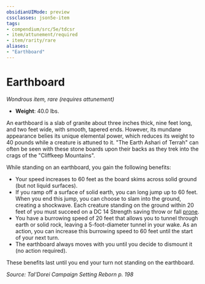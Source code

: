 ```yaml
---
obsidianUIMode: preview
cssclasses: json5e-item
tags:
- compendium/src/5e/tdcsr
- item/attunement/required
- item/rarity/rare
aliases: 
- "Earthboard"
---
```

# Earthboard
*Wondrous item, rare (requires attunement)*  

- **Weight**: 40.0 lbs.

An earthboard is a slab of granite about three inches thick, nine feet long, and two feet wide, with smooth, tapered ends. However, its mundane appearance belies its unique elemental power, which reduces its weight to 40 pounds while a creature is attuned to it. "The Earth Ashari of Terrah" can often be seen with these stone boards upon their backs as they trek into the crags of the "Cliffkeep Mountains".

While standing on an earthboard, you gain the following benefits:

- Your speed increases to 60 feet as the board skims across solid ground (but not liquid surfaces).  
- If you ramp off a surface of solid earth, you can long jump up to 60 feet. When you end this jump, you can choose to slam into the ground, creating a shockwave. Each creature standing on the ground within 20 feet of you must succeed on a DC 14 Strength saving throw or fall [prone](2-Mechanics/CLI/rules/conditions.md#Prone).  
- You have a burrowing speed of 20 feet that allows you to tunnel through earth or solid rock, leaving a 5-foot-diameter tunnel in your wake. As an action, you can increase this burrowing speed to 60 feet until the start of your next turn.  
- The earthboard always moves with you until you decide to dismount it (no action required).  

These benefits last until you end your turn not standing on the earthboard.

*Source: Tal'Dorei Campaign Setting Reborn p. 198*